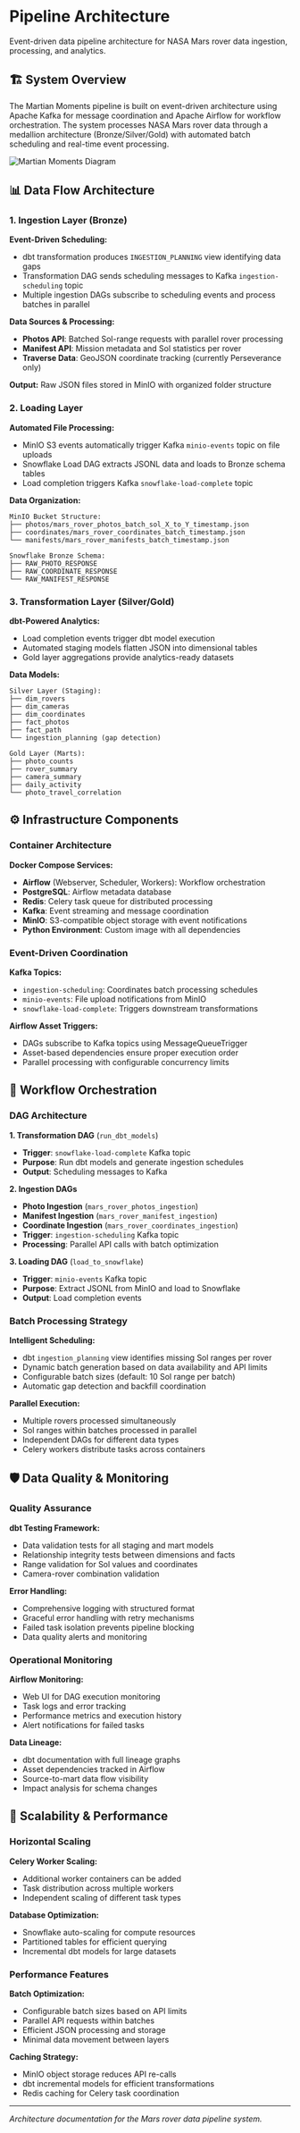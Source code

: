 # Pipeline Architecture

Event-driven data pipeline architecture for NASA Mars rover data ingestion, processing, and analytics.

## 🏗️ System Overview

The Martian Moments pipeline is built on event-driven architecture using Apache Kafka for message coordination and Apache Airflow for workflow orchestration. The system processes NASA Mars rover data through a medallion architecture (Bronze/Silver/Gold) with automated batch scheduling and real-time event processing.

![Martian Moments Diagram](https://github.com/user-attachments/assets/cb8cc0ae-2cc9-4c90-8603-1646205529e4)

## 📊 Data Flow Architecture

### 1. Ingestion Layer (Bronze)

**Event-Driven Scheduling:**
- dbt transformation produces `INGESTION_PLANNING` view identifying data gaps
- Transformation DAG sends scheduling messages to Kafka `ingestion-scheduling` topic
- Multiple ingestion DAGs subscribe to scheduling events and process batches in parallel

**Data Sources & Processing:**
- **Photos API**: Batched Sol-range requests with parallel rover processing
- **Manifest API**: Mission metadata and Sol statistics per rover
- **Traverse Data**: GeoJSON coordinate tracking (currently Perseverance only)

**Output:** Raw JSON files stored in MinIO with organized folder structure

### 2. Loading Layer

**Automated File Processing:**
- MinIO S3 events automatically trigger Kafka `minio-events` topic on file uploads
- Snowflake Load DAG extracts JSONL data and loads to Bronze schema tables
- Load completion triggers Kafka `snowflake-load-complete` topic

**Data Organization:**
```
MinIO Bucket Structure:
├── photos/mars_rover_photos_batch_sol_X_to_Y_timestamp.json
├── coordinates/mars_rover_coordinates_batch_timestamp.json
└── manifests/mars_rover_manifests_batch_timestamp.json

Snowflake Bronze Schema:
├── RAW_PHOTO_RESPONSE
├── RAW_COORDINATE_RESPONSE
└── RAW_MANIFEST_RESPONSE
```

### 3. Transformation Layer (Silver/Gold)

**dbt-Powered Analytics:**
- Load completion events trigger dbt model execution
- Automated staging models flatten JSON into dimensional tables
- Gold layer aggregations provide analytics-ready datasets

**Data Models:**
```
Silver Layer (Staging):
├── dim_rovers
├── dim_cameras  
├── dim_coordinates
├── fact_photos
├── fact_path
└── ingestion_planning (gap detection)

Gold Layer (Marts):
├── photo_counts
├── rover_summary
├── camera_summary
├── daily_activity
└── photo_travel_correlation
```

## ⚙️ Infrastructure Components

### Container Architecture

**Docker Compose Services:**
- **Airflow** (Webserver, Scheduler, Workers): Workflow orchestration
- **PostgreSQL**: Airflow metadata database
- **Redis**: Celery task queue for distributed processing
- **Kafka**: Event streaming and message coordination
- **MinIO**: S3-compatible object storage with event notifications
- **Python Environment**: Custom image with all dependencies

### Event-Driven Coordination

**Kafka Topics:**
- `ingestion-scheduling`: Coordinates batch processing schedules
- `minio-events`: File upload notifications from MinIO
- `snowflake-load-complete`: Triggers downstream transformations

**Airflow Asset Triggers:**
- DAGs subscribe to Kafka topics using MessageQueueTrigger
- Asset-based dependencies ensure proper execution order
- Parallel processing with configurable concurrency limits

## 🔄 Workflow Orchestration

### DAG Architecture

**1. Transformation DAG** (`run_dbt_models`)
- **Trigger**: `snowflake-load-complete` Kafka topic
- **Purpose**: Run dbt models and generate ingestion schedules
- **Output**: Scheduling messages to Kafka

**2. Ingestion DAGs**
- **Photo Ingestion** (`mars_rover_photos_ingestion`)
- **Manifest Ingestion** (`mars_rover_manifest_ingestion`) 
- **Coordinate Ingestion** (`mars_rover_coordinates_ingestion`)
- **Trigger**: `ingestion-scheduling` Kafka topic
- **Processing**: Parallel API calls with batch optimization

**3. Loading DAG** (`load_to_snowflake`)
- **Trigger**: `minio-events` Kafka topic
- **Purpose**: Extract JSONL from MinIO and load to Snowflake
- **Output**: Load completion events

### Batch Processing Strategy

**Intelligent Scheduling:**
- dbt `ingestion_planning` view identifies missing Sol ranges per rover
- Dynamic batch generation based on data availability and API limits
- Configurable batch sizes (default: 10 Sol range per batch)
- Automatic gap detection and backfill coordination

**Parallel Execution:**
- Multiple rovers processed simultaneously
- Sol ranges within batches processed in parallel
- Independent DAGs for different data types
- Celery workers distribute tasks across containers

## 🛡️ Data Quality & Monitoring

### Quality Assurance

**dbt Testing Framework:**
- Data validation tests for all staging and mart models
- Relationship integrity tests between dimensions and facts
- Range validation for Sol values and coordinates
- Camera-rover combination validation

**Error Handling:**
- Comprehensive logging with structured format
- Graceful error handling with retry mechanisms
- Failed task isolation prevents pipeline blocking
- Data quality alerts and monitoring

### Operational Monitoring

**Airflow Monitoring:**
- Web UI for DAG execution monitoring
- Task logs and error tracking
- Performance metrics and execution history
- Alert notifications for failed tasks

**Data Lineage:**
- dbt documentation with full lineage graphs
- Asset dependencies tracked in Airflow
- Source-to-mart data flow visibility
- Impact analysis for schema changes

## 🚀 Scalability & Performance

### Horizontal Scaling

**Celery Worker Scaling:**
- Additional worker containers can be added
- Task distribution across multiple workers
- Independent scaling of different task types

**Database Optimization:**
- Snowflake auto-scaling for compute resources
- Partitioned tables for efficient querying
- Incremental dbt models for large datasets

### Performance Features

**Batch Optimization:**
- Configurable batch sizes based on API limits
- Parallel API requests within batches
- Efficient JSON processing and storage
- Minimal data movement between layers

**Caching Strategy:**
- MinIO object storage reduces API re-calls
- dbt incremental models for efficient transformations
- Redis caching for Celery task coordination

---

*Architecture documentation for the Mars rover data pipeline system.*
